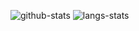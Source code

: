 ![github-stats](https://github-readme-stats.vercel.app/api?username=w-xuefeng&show_icons=true&line_height=26&hide_title=true)
![langs-stats](https://github-readme-stats.vercel.app/api/top-langs/?username=w-xuefeng&layout=compact)
